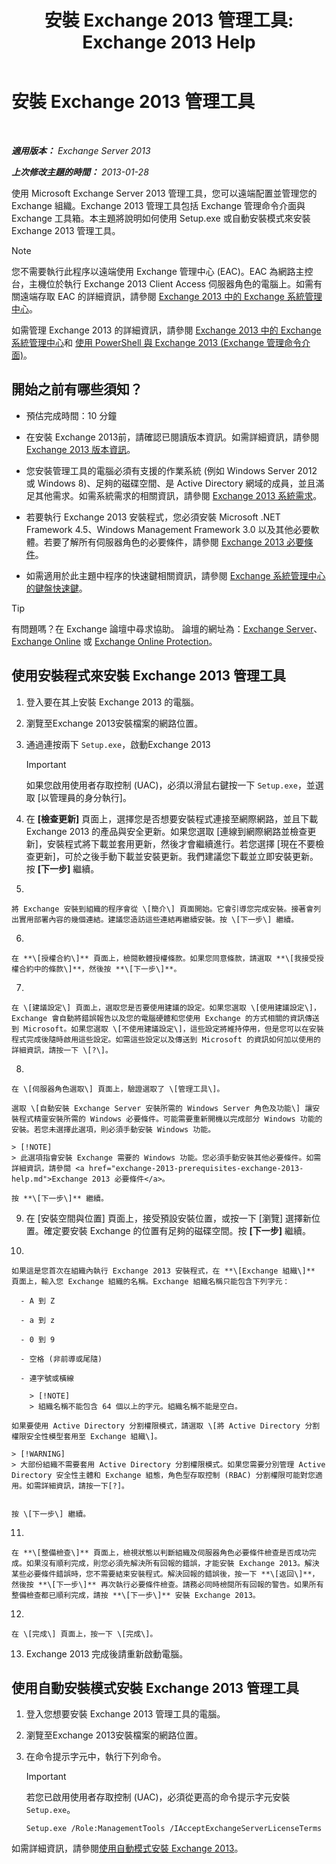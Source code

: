 ﻿---
title: '安裝 Exchange 2013 管理工具: Exchange 2013 Help'
TOCTitle: 安裝 Exchange 2013 管理工具
ms:assetid: 71fcbe4c-783b-4f77-aabb-a21aa7a4ef23
ms:mtpsurl: https://technet.microsoft.com/zh-tw/library/Bb232090(v=EXCHG.150)
ms:contentKeyID: 50554010
ms.date: 01/04/2018
mtps_version: v=EXCHG.150
ms.translationtype: HT
---

# 安裝 Exchange 2013 管理工具

 

_**適用版本：** Exchange Server 2013_

_**上次修改主題的時間：** 2013-01-28_

使用 Microsoft Exchange Server 2013 管理工具，您可以遠端配置並管理您的 Exchange 組織。Exchange 2013 管理工具包括 Exchange 管理命令介面與 Exchange 工具箱。本主題將說明如何使用 Setup.exe 或自動安裝模式來安裝 Exchange 2013 管理工具。


> [!NOTE]  
> 您不需要執行此程序以遠端使用 Exchange 管理中心 (EAC)。EAC 為網路主控台，主機位於執行 Exchange 2013 Client Access 伺服器角色的電腦上。如需有關遠端存取 EAC 的詳細資訊，請參閱 <a href="exchange-admin-center-in-exchange-2013-exchange-2013-help.md">Exchange 2013 中的 Exchange 系統管理中心</a>。




如需管理 Exchange 2013 的詳細資訊，請參閱 [Exchange 2013 中的 Exchange 系統管理中心](exchange-admin-center-in-exchange-2013-exchange-2013-help.md)和 [使用 PowerShell 與 Exchange 2013 (Exchange 管理命令介面)](https://technet.microsoft.com/zh-tw/library/bb123778\(v=exchg.150\))。

## 開始之前有哪些須知？

  - 預估完成時間：10 分鐘

  - 在安裝 Exchange 2013前，請確認已閱讀版本資訊。如需詳細資訊，請參閱 [Exchange 2013 版本資訊](release-notes-for-exchange-2013-exchange-2013-help.md)。

  - 您安裝管理工具的電腦必須有支援的作業系統 (例如 Windows Server 2012 或 Windows 8)、足夠的磁碟空間、是 Active Directory 網域的成員，並且滿足其他需求。如需系統需求的相關資訊，請參閱 [Exchange 2013 系統需求](exchange-2013-system-requirements-exchange-2013-help.md)。

  - 若要執行 Exchange 2013 安裝程式，您必須安裝 Microsoft .NET Framework 4.5、Windows Management Framework 3.0 以及其他必要軟體。若要了解所有伺服器角色的必要條件，請參閱 [Exchange 2013 必要條件](exchange-2013-prerequisites-exchange-2013-help.md)。

  - 如需適用於此主題中程序的快速鍵相關資訊，請參閱 [Exchange 系統管理中心的鍵盤快速鍵](keyboard-shortcuts-in-the-exchange-admin-center-exchange-online-protection-help.md)。


> [!TIP]  
> 有問題嗎？在 Exchange 論壇中尋求協助。 論壇的網址為：<a href="https://go.microsoft.com/fwlink/p/?linkid=60612">Exchange Server</a>、 <a href="https://go.microsoft.com/fwlink/p/?linkid=267542">Exchange Online</a> 或 <a href="https://go.microsoft.com/fwlink/p/?linkid=285351">Exchange Online Protection</a>。




## 使用安裝程式來安裝 Exchange 2013 管理工具

1.  登入要在其上安裝 Exchange 2013 的電腦。

2.  瀏覽至Exchange 2013安裝檔案的網路位置。

3.  通過連按兩下 `Setup.exe`，啟動Exchange 2013
    
    > [!IMPORTANT]  
    > 如果您啟用使用者存取控制 (UAC)，必須以滑鼠右鍵按一下 <code>Setup.exe</code>，並選取 [以管理員的身分執行]。


4.  在 **\[檢查更新\]** 頁面上，選擇您是否想要安裝程式連接至網際網路，並且下載 Exchange 2013 的產品與安全更新。如果您選取 \[連線到網際網路並檢查更新\]，安裝程式將下載並套用更新，然後才會繼續進行。若您選擇 \[現在不要檢查更新\]，可於之後手動下載並安裝更新。我們建議您下載並立即安裝更新。按 **\[下一步\]** 繼續。

5.  
    
    將 Exchange 安裝到組織的程序會從 \[簡介\] 頁面開始。它會引導您完成安裝。接著會列出實用部署內容的幾個連結。建議您造訪這些連結再繼續安裝。按 \[下一步\] 繼續。

6.  
    
    在 **\[授權合約\]** 頁面上，檢閱軟體授權條款。如果您同意條款，請選取 **\[我接受授權合約中的條款\]**，然後按 **\[下一步\]**。

7.  
    
    在 \[建議設定\] 頁面上，選取您是否要使用建議的設定。如果您選取 \[使用建議設定\]，Exchange 會自動將錯誤報告以及您的電腦硬體和您使用 Exchange 的方式相關的資訊傳送到 Microsoft。如果您選取 \[不使用建議設定\]，這些設定將維持停用，但是您可以在安裝程式完成後隨時啟用這些設定。如需這些設定以及傳送到 Microsoft 的資訊如何加以使用的詳細資訊，請按一下 \[?\]。

8.  
    
    在 \[伺服器角色選取\] 頁面上，驗證選取了 \[管理工具\]。
    
    選取 \[自動安裝 Exchange Server 安裝所需的 Windows Server 角色及功能\] 讓安裝程式精靈安裝所需的 Windows 必要條件。可能需要重新開機以完成部分 Windows 功能的安裝。若您未選擇此選項，則必須手動安裝 Windows 功能。
    
    > [!NOTE]  
    > 此選項指會安裝 Exchange 需要的 Windows 功能。您必須手動安裝其他必要條件。如需詳細資訊，請參閱 <a href="exchange-2013-prerequisites-exchange-2013-help.md">Exchange 2013 必要條件</a>。
    
    按 **\[下一步\]** 繼續。

9.  在 \[安裝空間與位置\] 頁面上，接受預設安裝位置，或按一下 \[瀏覽\] 選擇新位置。確定要安裝 Exchange 的位置有足夠的磁碟空間。按 **\[下一步\]** 繼續。

10. 
    
    如果這是您首次在組織內執行 Exchange 2013 安裝程式，在 **\[Exchange 組織\]** 頁面上，輸入您 Exchange 組織的名稱。Exchange 組織名稱只能包含下列字元：
    
      - A 到 Z
    
      - a 到 z
    
      - 0 到 9
    
      - 空格 (非前導或尾隨)
    
      - 連字號或橫線
        
        > [!NOTE]  
        > 組織名稱不能包含 64 個以上的字元。組織名稱不能是空白。
    
    如果要使用 Active Directory 分割權限模式，請選取 \[將 Active Directory 分割權限安全性模型套用至 Exchange 組織\]。
    
    > [!WARNING]  
    > 大部份組織不需要套用 Active Directory 分割權限模式。如果您需要分別管理 Active Directory 安全性主體和 Exchange 組態，角色型存取控制 (RBAC) 分割權限可能對您適用。如需詳細資訊，請按一下[?]。

    
    按 \[下一步\] 繼續。

11. 
    
    在 **\[整備檢查\]** 頁面上，檢視狀態以判斷組織及伺服器角色必要條件檢查是否成功完成。如果沒有順利完成，則您必須先解決所有回報的錯誤，才能安裝 Exchange 2013。解決某些必要條件錯誤時，您不需要結束安裝程式。解決回報的錯誤後，按一下 **\[返回\]**，然後按 **\[下一步\]** 再次執行必要條件檢查。請務必同時檢閱所有回報的警告。如果所有整備檢查都已順利完成，請按 **\[下一步\]** 安裝 Exchange 2013。

12. 
    
    在 \[完成\] 頁面上，按一下 \[完成\]。

13. Exchange 2013 完成後請重新啟動電腦。

## 使用自動安裝模式安裝 Exchange 2013 管理工具

1.  登入您想要安裝 Exchange 2013 管理工具的電腦。

2.  瀏覽至Exchange 2013安裝檔案的網路位置。

3.  在命令提示字元中，執行下列命令。
    
    > [!IMPORTANT]  
    > 若您已啟用使用者存取控制 (UAC)，必須從更高的命令提示字元安裝 <code>Setup.exe</code>。
    
        Setup.exe /Role:ManagementTools /IAcceptExchangeServerLicenseTerms

如需詳細資訊，請參閱[使用自動模式安裝 Exchange 2013](install-exchange-2013-using-unattended-mode-exchange-2013-help.md)。


